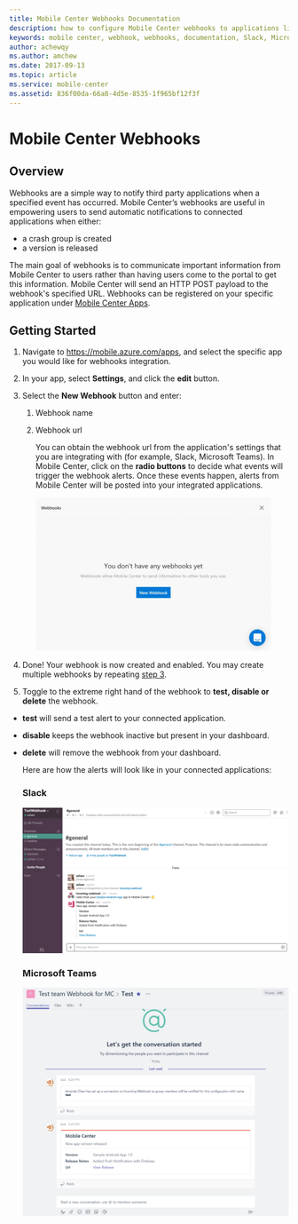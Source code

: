 ```yaml
---
title: Mobile Center Webhooks Documentation
description: how to configure Mobile Center webhooks to applications like Slack, Microsoft Teams
keywords: mobile center, webhook, webhooks, documentation, Slack, Microsoft Teams
author: achewqy
ms.author: amchew
ms.date: 2017-09-13
ms.topic: article
ms.service: mobile-center
ms.assetid: 836f00da-66a8-4d5e-8535-1f965bf12f3f
---
```


# Mobile Center Webhooks
## Overview

Webhooks are a simple way to notify third party applications when a specified event has occurred.
Mobile Center’s webhooks are useful in empowering users to send automatic notifications to connected applications when either:

- a crash group is created
- a version is released

The main goal of webhooks is to communicate important information from Mobile Center to users rather than having users come to the portal to get this information. Mobile Center will send an HTTP POST payload to the webhook's specified URL. Webhooks can be registered on your specific application under [Mobile Center Apps](https://mobile.azure.com/apps).


## Getting Started

1. Navigate to https://mobile.azure.com/apps, and select the specific app you would like for webhooks integration.

1. In your app, select **Settings**, and click the **edit** button.

1. <a name="step3"></a>Select the **New Webhook** button and enter:

    1. Webhook name
    1. Webhook url


    	You can obtain the webhook url from the application's settings that you are integrating with (for example, Slack, Microsoft 		Teams). In Mobile Center, click on the **radio buttons** to decide what events will trigger the webhook alerts. Once these 		events happen, alerts from Mobile Center will be posted into your integrated applications.

  		![How to create a new webhook](media/createANewWebhook.gif)

1. Done! Your webhook is now created and enabled. You may create multiple webhooks by repeating [step 3](#step3).

1. Toggle to the extreme right hand of the webhook to **test, disable or delete** the webhook.

  - **test** will send a test alert to your connected application.
  - **disable** keeps the webhook inactive but present in your dashboard.
  - **delete** will remove the webhook from your dashboard.

    Here are how the alerts will look like in your connected applications:

    ### Slack

    ![Alert Webhook in Slack](media/alertWebhookInSlack.png)

    ### Microsoft Teams

    ![Alert Webhook in Microsoft Teams](media/alertWebhookInTeams.png)
